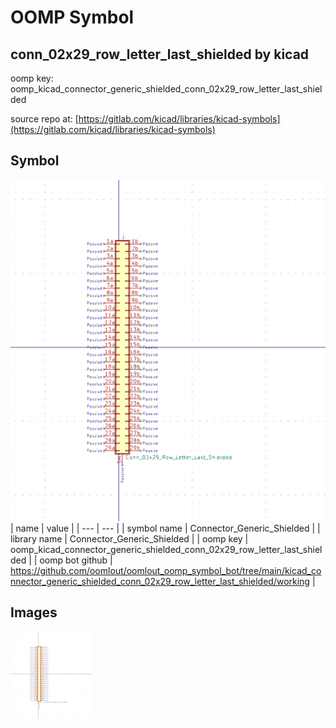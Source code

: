# OOMP Symbol  
## conn_02x29_row_letter_last_shielded  by kicad  
  
oomp key: oomp_kicad_connector_generic_shielded_conn_02x29_row_letter_last_shielded  
  
source repo at: [https://gitlab.com/kicad/libraries/kicad-symbols](https://gitlab.com/kicad/libraries/kicad-symbols)  
## Symbol  
  
[![working.png](working_600.png)](working.png)  
| name | value | 
| --- | --- | 
| symbol name | Connector_Generic_Shielded | 
| library name | Connector_Generic_Shielded | 
| oomp key | oomp_kicad_connector_generic_shielded_conn_02x29_row_letter_last_shielded | 
| oomp bot github | https://github.com/oomlout/oomlout_oomp_symbol_bot/tree/main/kicad_connector_generic_shielded_conn_02x29_row_letter_last_shielded/working | 
## Images  
  
[![working.png](working_140.png)](working.png)  
